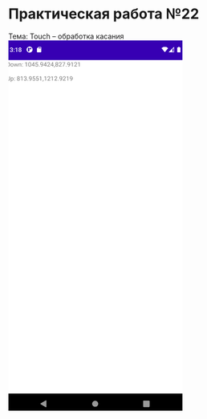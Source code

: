 Практическая работа №22
=========================
Тема: Touch – обработка касания
![Скрин](https://github.com/nikitkagur/master/blob/master/MDK03/pr22/Screenshot_1638112694.png?raw=true)
